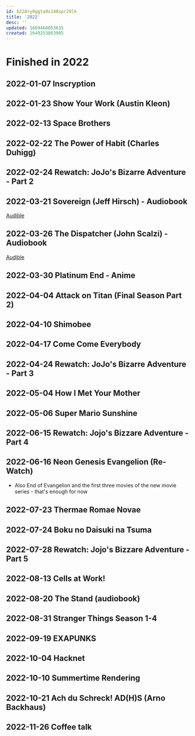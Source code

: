 ```yaml
---
id: b228ry0ggta9x148xpr29lk
title: '2022'
desc: ''
updated: 1669468053635
created: 1649253863905
---
```


# Finished in 2022

## 2022-01-07 Inscryption

## 2022-01-23 Show Your Work (Austin Kleon)

## 2022-02-13 Space Brothers

## 2022-02-22 The Power of Habit (Charles Duhigg)

## 2022-02-24 Rewatch: JoJo's Bizarre Adventure - Part 2

## 2022-03-21 Sovereign (Jeff Hirsch) - Audiobook

[Audible](https://www.audible.com/pd/Sovereign-Audiobook/B07M79GGYT)

## 2022-03-26 The Dispatcher (John Scalzi) - Audiobook

[Audible](https://www.audible.com/pd/The-Dispatcher-Audiobook/B01KKPH1VA)


## 2022-03-30 Platinum End - Anime

## 2022-04-04 Attack on Titan (Final Season Part 2)

## 2022-04-10 Shimobee

## 2022-04-17 Come Come Everybody

## 2022-04-24 Rewatch: JoJo's Bizarre Adventure - Part 3

## 2022-05-04 How I Met Your Mother

## 2022-05-06 Super Mario Sunshine

## 2022-06-15 Rewatch: Jojo's Bizzare Adventure - Part 4

## 2022-06-16 Neon Genesis Evangelion (Re-Watch)
- Also End of Evangelion and the first three movies of the new movie series - that's enough for now

## 2022-07-23 Thermae Romae Novae

## 2022-07-24 Boku no Daisuki na Tsuma

## 2022-07-28 Rewatch: Jojo's Bizzare Adventure - Part 5

## 2022-08-13 Cells at Work!

## 2022-08-20 The Stand (audiobook)

## 2022-08-31 Stranger Things Season 1-4

## 2022-09-19 EXAPUNKS

## 2022-10-04 Hacknet

## 2022-10-10 Summertime Rendering

## 2022-10-21 Ach du Schreck! AD(H)S (Arno Backhaus)

## 2022-11-26 Coffee talk
